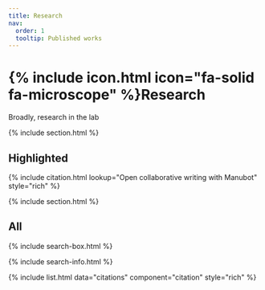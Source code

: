 ```yaml
---
title: Research
nav:
  order: 1
  tooltip: Published works
---
```


# {% include icon.html icon="fa-solid fa-microscope" %}Research

Broadly, research in the lab 

{% include section.html %}

## Highlighted

{% include citation.html lookup="Open collaborative writing with Manubot" style="rich" %}

{% include section.html %}

## All

{% include search-box.html %}

{% include search-info.html %}

{% include list.html data="citations" component="citation" style="rich" %}
